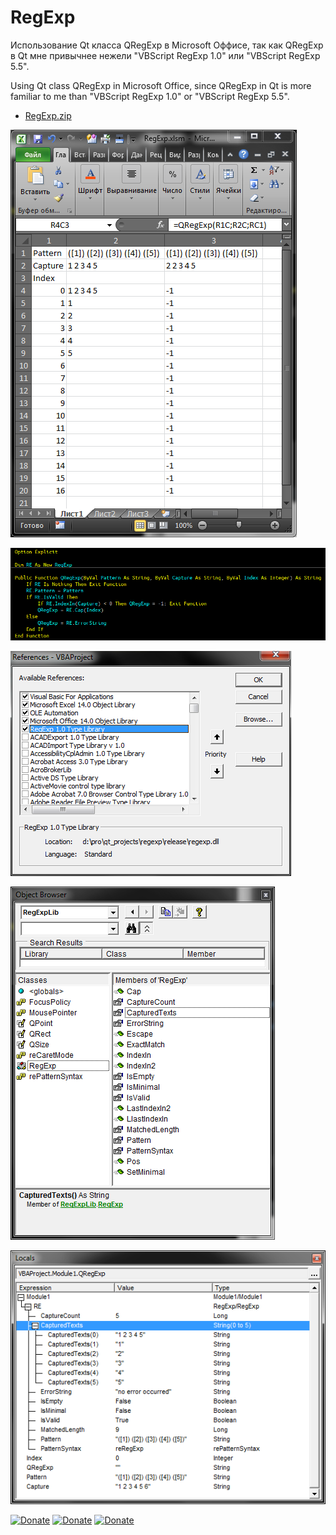 # RegExp

Использование Qt класса QRegExp в Microsoft Оффисе, так как QRegExp в Qt мне привычнее нежели "VBScript RegExp 1.0" или "VBScript RegExp 5.5".

Using Qt class QRegExp in Microsoft Office, since QRegExp in Qt is more familiar to me than "VBScript RegExp 1.0" or "VBScript RegExp 5.5".

* [RegExp.zip](https://yadi.sk/d/pVBpypKNwtH64)

![Excel sheet formula](/img/Pic(1).PNG)

![VBA code](/img/Pic(2).PNG)

![VBA References](/img/Pic(3).PNG)

![VBA Ogject Browser](/img/Pic(4).PNG)

![VBA Locals](/img/Pic(5).PNG)

[![Donate](https://money.yandex.ru/b/_/qTOToHuhW55WKrD_UAZ0KUl6PiI.svg)](https://money.yandex.ru/quickpay/shop-widget?account=41001660660552&quickpay=shop&payment-type-choice=on&mobile-payment-type-choice=on&writer=seller&targets=%D0%9F%D0%BE%D0%B6%D0%B5%D1%80%D1%82%D0%B2%D0%BE%D0%B2%D0%B0%D0%BD%D0%B8%D0%B5&default-sum=&button-text=03&successURL=)
[![Donate](https://www.paypalobjects.com/en_US/i/btn/btn_donate_LG.gif)](https://www.paypal.com/cgi-bin/webscr?cmd=_s-xclick&hosted_button_id=7RPR86Q958RPY)
[![Donate](https://www.paypalobjects.com/ru_RU/RU/i/btn/btn_donate_LG.gif)](https://www.paypal.com/cgi-bin/webscr?cmd=_s-xclick&hosted_button_id=GQMPNYHH3PC68)

